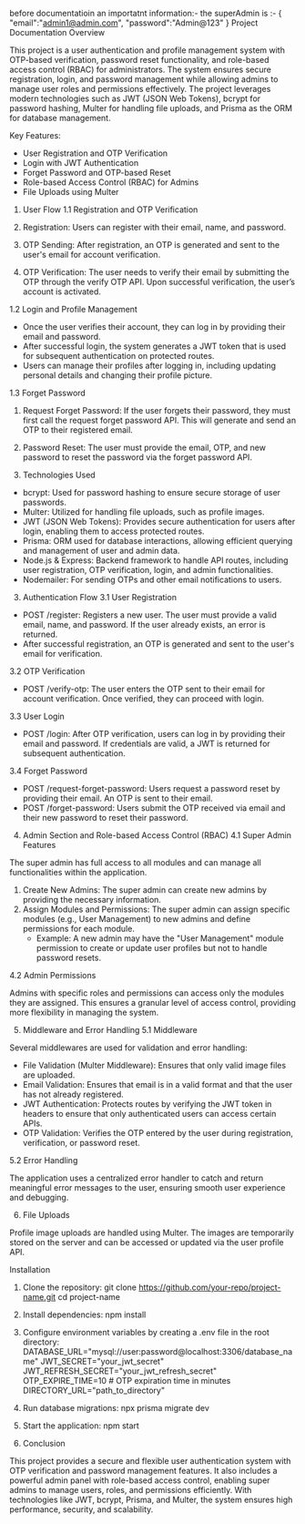 before documentatioin an importatnt information:-
the superAdmin is :- {
    "email":"admin1@admin.com",
    "password":"Admin@123"
}
Project Documentation
Overview

This project is a user authentication and profile management system with OTP-based verification, password reset functionality, and role-based access control (RBAC) for administrators. The system ensures secure registration, login, and password management while allowing admins to manage user roles and permissions effectively. The project leverages modern technologies such as JWT (JSON Web Tokens), bcrypt for password hashing, Multer for handling file uploads, and Prisma as the ORM for database management.

Key Features:

- User Registration and OTP Verification
- Login with JWT Authentication
- Forget Password and OTP-based Reset
- Role-based Access Control (RBAC) for Admins
- File Uploads using Multer

1. User Flow
1.1 Registration and OTP Verification

1. Registration: Users can register with their email, name, and password.
2. OTP Sending: After registration, an OTP is generated and sent to the user's email for account verification.
3. OTP Verification: The user needs to verify their email by submitting the OTP through the verify OTP API. Upon successful verification, the user’s account is activated.

1.2 Login and Profile Management

- Once the user verifies their account, they can log in by providing their email and password.
- After successful login, the system generates a JWT token that is used for subsequent authentication on protected routes.
- Users can manage their profiles after logging in, including updating personal details and changing their profile picture.

1.3 Forget Password

1. Request Forget Password: If the user forgets their password, they must first call the request forget password API. This will generate and send an OTP to their registered email.
2. Password Reset: The user must provide the email, OTP, and new password to reset the password via the forget password API.

2. Technologies Used

- bcrypt: Used for password hashing to ensure secure storage of user passwords.
- Multer: Utilized for handling file uploads, such as profile images.
- JWT (JSON Web Tokens): Provides secure authentication for users after login, enabling them to access protected routes.
- Prisma: ORM used for database interactions, allowing efficient querying and management of user and admin data.
- Node.js & Express: Backend framework to handle API routes, including user registration, OTP verification, login, and admin functionalities.
- Nodemailer: For sending OTPs and other email notifications to users.

3. Authentication Flow
3.1 User Registration

- POST /register: Registers a new user. The user must provide a valid email, name, and password. If the user already exists, an error is returned.
- After successful registration, an OTP is generated and sent to the user's email for verification.

3.2 OTP Verification

- POST /verify-otp: The user enters the OTP sent to their email for account verification. Once verified, they can proceed with login.

3.3 User Login

- POST /login: After OTP verification, users can log in by providing their email and password. If credentials are valid, a JWT is returned for subsequent authentication.

3.4 Forget Password

- POST /request-forget-password: Users request a password reset by providing their email. An OTP is sent to their email.
- POST /forget-password: Users submit the OTP received via email and their new password to reset their password.

4. Admin Section and Role-based Access Control (RBAC)
4.1 Super Admin Features

The super admin has full access to all modules and can manage all functionalities within the application.
1. Create New Admins: The super admin can create new admins by providing the necessary information.
2. Assign Modules and Permissions: The super admin can assign specific modules (e.g., User Management) to new admins and define permissions for each module.
   - Example: A new admin may have the "User Management" module permission to create or update user profiles but not to handle password resets.

4.2 Admin Permissions

Admins with specific roles and permissions can access only the modules they are assigned. This ensures a granular level of access control, providing more flexibility in managing the system.

5. Middleware and Error Handling
5.1 Middleware

Several middlewares are used for validation and error handling:
- File Validation (Multer Middleware): Ensures that only valid image files are uploaded.
- Email Validation: Ensures that email is in a valid format and that the user has not already registered.
- JWT Authentication: Protects routes by verifying the JWT token in headers to ensure that only authenticated users can access certain APIs.
- OTP Validation: Verifies the OTP entered by the user during registration, verification, or password reset.

5.2 Error Handling

The application uses a centralized error handler to catch and return meaningful error messages to the user, ensuring smooth user experience and debugging.

6. File Uploads

Profile image uploads are handled using Multer. The images are temporarily stored on the server and can be accessed or updated via the user profile API.

Installation

1. Clone the repository:
   git clone https://github.com/your-repo/project-name.git
   cd project-name

2. Install dependencies:
   npm install

3. Configure environment variables by creating a .env file in the root directory:
   DATABASE_URL="mysql://user:password@localhost:3306/database_name"
   JWT_SECRET="your_jwt_secret"
   JWT_REFRESH_SECRET="your_jwt_refresh_secret"
   OTP_EXPIRE_TIME=10 # OTP expiration time in minutes
   DIRECTORY_URL="path_to_directory"

4. Run database migrations:
   npx prisma migrate dev

5. Start the application:
   npm start

10. Conclusion

This project provides a secure and flexible user authentication system with OTP verification and password management features. It also includes a powerful admin panel with role-based access control, enabling super admins to manage users, roles, and permissions efficiently. With technologies like JWT, bcrypt, Prisma, and Multer, the system ensures high performance, security, and scalability.

